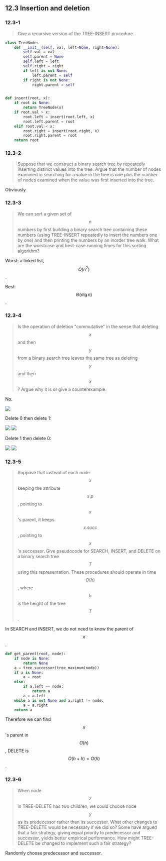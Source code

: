 ## 12.3 Insertion and deletion

### 12.3-1

> Give a recursive version of the TREE-INSERT procedure.

```python
class TreeNode:
    def __init__(self, val, left=None, right=None):
        self.val = val
        self.parent = None
        self.left = left
        self.right = right
        if left is not None:
            left.parent = self
        if right is not None:
            right.parent = self


def insert(root, x):
    if root is None:
        return TreeNode(x)
    if root.val > x:
        root.left = insert(root.left, x)
        root.left.parent = root
    elif root.val < x:
        root.right = insert(root.right, x)
        root.right.parent = root
    return root
```

### 12.3-2

> Suppose that we construct a binary search tree by repeatedly inserting distinct values into the tree. Argue that the number of nodes examined in searching for a value in the tree is one plus the number of nodes examined when the value was first inserted into the tree.

Obviously

### 12.3-3

> We can sort a given set of $$n$$ numbers by first building a binary search tree containing these numbers (using TREE-INSERT repeatedly to insert the numbers one by one) and then printing the numbers by an inorder tree walk. What are the worstcase and best-case running times for this sorting algorithm?

Worst: a linked list, $$O(n^2)$$.

Best: $$\Theta(n \lg n)$$.

### 12.3-4

> Is the operation of deletion "commutative" in the sense that deleting $$x$$ and then $$y$$ from a binary search tree leaves the same tree as deleting $$y$$ and then $$x$$? Argue why it is or give a counterexample.

No.

![](img/12.3-4_1.png)

Delete 0 then delete 1:

![](img/12.3-4_2.png)
![](img/12.3-4_3.png)

Delete 1 then delete 0:

![](img/12.3-4_4.png)
![](img/12.3-4_5.png)

### 12.3-5

> Suppose that instead of each node $$x$$ keeping the attribute $$x.p$$, pointing to $$x$$'s parent, it keeps $$x.succ$$, pointing to $$x$$'s successor. Give pseudocode for SEARCH, INSERT, and DELETE on a binary search tree $$T$$ using this representation. These procedures should operate in time $$O(h)$$, where $$h$$ is the height of the tree $$T$$.

In SEARCH and INSERT, we do not need to know the parent of $$x$$.

```python
def get_parent(root, node):
    if node is None:
        return None
    a = tree_successor(tree_maximum(node))
    if a is None:
        a = root
    else:
        if a.left == node:
            return a
        a = a.left
    while a is not None and a.right != node:
        a = a.right
    return a
```

Therefore we can find $$x$$'s parent in $$O(h)$$, DELETE is $$O(h + h) = O(h)$$.

### 12.3-6

> When node $$z$$ in TREE-DELETE has two children, we could choose node $$y$$ as its predecessor rather than its successor. What other changes to TREE-DELETE would be necessary if we did so? Some have argued that a fair strategy, giving equal priority to predecessor and successor, yields better empirical performance. How might TREE-DELETE be changed to implement such a fair strategy?

Randomly choose predecessor and successor.
